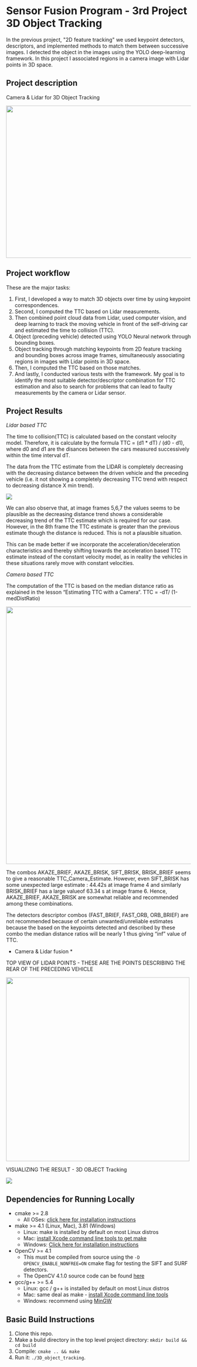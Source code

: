 # Sensor Fusion Program - 3rd Project 3D Object Tracking

In the previous project, "2D feature tracking" we used keypoint detectors, descriptors, and implemented methods to match them between successive images. I detected the object in the images using the YOLO deep-learning framework. In this project I associated regions in a camera image with Lidar points in 3D space. 

## Project description
Camera & Lidar for 3D Object Tracking

<img src="images/course_code_structure.png" width="779" height="414" />

## Project workflow
These are the major tasks: 

1. First, I developed a way to match 3D objects over time by using keypoint correspondences. 
2. Second, I computed the TTC based on Lidar measurements. 
3. Then combined point cloud data from Lidar, used computer vision, and deep learning to track the moving vehicle in front of the self-driving car and estimated the time to collision (TTC).
4. Object (preceding vehicle) detected using YOLO Neural network through bounding boxes.
5. Object tracking through matching keypoints from 2D feature tracking and bounding boxes across image frames, simultaneously associating regions in images with Lidar points in 3D space.
7. Then, I computed the TTC based on those matches. 
8. And lastly, I conducted various tests with the framework. My goal is to identify the most suitable detector/descriptor combination for TTC estimation and also to search for problems that can lead to faulty measurements by the camera or Lidar sensor. 

## Project Results
*Lidar based TTC*

The time to collision(TTC) is calculated based on the constant velocity model. Therefore, it is calculate by the formula  TTC = (d1 * dT) / (d0 - d1), where d0 and d1 are the disances between the cars measured successively within the time interval dT.

The data from the TTC estimate from the LIDAR is completely decreasing with the decreasing distance between the driven vehicle and the preceding vehicle (i.e. it not showing a completely decreasing TTC trend with respect to decreasing distance X min trend).

<img src="FP5_GRAPH.jpg"/>

We can also observe that, at image frames 5,6,7 the values seems to be plausible as the decreasing distance trend shows a considerable decreasing trend of the TTC estimate which is required for our case. However, in the 8th frame the TTC estimate is greater than the previous estimate though the distance is reduced. This is not a plausible situation. 

This can be made better if we incorporate the acceleration/deceleration characteristics and thereby shifting towards the acceleration based TTC estimate instead of the constant velocity model, as in reality the vehicles in these situations rarely move with constant velocities.

*Camera based TTC*

The computation of the TTC is based on the median distance ratio as explained in the lesson “Estimating TTC with a Camera”. 
TTC = -dT/ (1-medDistRatio)

<img src="FP6_Graph.jpg" width = 700/>

The combos AKAZE_BRIEF, AKAZE_BRISK, SIFT_BRISK, BRISK_BRIEF seems to give a reasonable TTC_Camera_Estimate. However, even SIFT_BRISK has some unexpected large estimate : 44.42s at image frame 4 and similarly BRISK_BRIEF has a large valueof 63.34 s at image frame 6. Hence, AKAZE_BRIEF, AKAZE_BRISK are somewhat reliable and recommended among these combinations.

The detectors descriptor combos (FAST_BRIEF, FAST_ORB, ORB_BRIEF) are not recommended because of certain unwanted/unreliable estimates because the based on the keypoints detected and described by these combo the median distance ratios will be nearly 1 thus giving “inf” value of TTC.

* Camera & Lidar fusion *

TOP VIEW OF LIDAR POINTS - THESE ARE THE POINTS DESCRIBING THE REAR OF THE PRECEDING VEHICLE 

<img src="/Lidar 3D objects visualized/3D Objects_screenshot_1.png " width = 500/>

VISUALIZING THE RESULT - 3D OBJECT Tracking

<img src= "TTC_lidar & TTC_camera images/AKAZE_BRIEF/Final Results _ TTC_screenshot_13.png" />



## Dependencies for Running Locally
* cmake >= 2.8
  * All OSes: [click here for installation instructions](https://cmake.org/install/)
* make >= 4.1 (Linux, Mac), 3.81 (Windows)
  * Linux: make is installed by default on most Linux distros
  * Mac: [install Xcode command line tools to get make](https://developer.apple.com/xcode/features/)
  * Windows: [Click here for installation instructions](http://gnuwin32.sourceforge.net/packages/make.htm)
* OpenCV >= 4.1
  * This must be compiled from source using the `-D OPENCV_ENABLE_NONFREE=ON` cmake flag for testing the SIFT and SURF detectors.
  * The OpenCV 4.1.0 source code can be found [here](https://github.com/opencv/opencv/tree/4.1.0)
* gcc/g++ >= 5.4
  * Linux: gcc / g++ is installed by default on most Linux distros
  * Mac: same deal as make - [install Xcode command line tools](https://developer.apple.com/xcode/features/)
  * Windows: recommend using [MinGW](http://www.mingw.org/)

## Basic Build Instructions

1. Clone this repo.
2. Make a build directory in the top level project directory: `mkdir build && cd build`
3. Compile: `cmake .. && make`
4. Run it: `./3D_object_tracking`.

